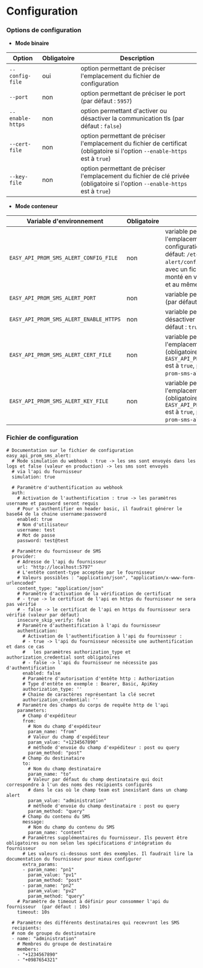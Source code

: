 # Configuration

### Options de configuration

- **Mode binaire**

|Option          |Obligatoire|Description|
|----------------|-----------|-----------|
`--config-file`      |oui|option permettant de préciser l'emplacement du fichier de configuration
`--port`|non|option permettant de préciser le port (par défaut : `5957`)
`--enable-https`     |non|option permettant d'activer ou désactiver la communication tls (par défaut : `false`)
`--cert-file`|non|option permettant de préciser l'emplacement du fichier de certificat (obligatoire si l'option `--enable-https` est à `true`)
`--key-file`|non|option permettant de préciser l'emplacement du fichier de clé privée (obligatoire si l'option `--enable-https` est à `true`)

- **Mode conteneur**

|Variable d'environnement|Obligatoire|Description|
|------------------------|-----------|-----------|
`EASY_API_PROM_SMS_ALERT_CONFIG_FILE`|non|variable permettant de préciser l'emplacement du fichier de configuration dans le conteneur (par défaut: `/etc/easy-api-prom-sms-alert/config.yaml`). Il peut être écrasé avec un fichier externe si celui-ci est monté en volume avec le même nom et au même emplacement.
`EASY_API_PROM_SMS_ALERT_PORT`|non|variable permettant de préciser le port (par défaut : `5957`)
`EASY_API_PROM_SMS_ALERT_ENABLE_HTTPS`|non|variable permettant d'activer ou désactiver la communication tls (par défaut : `true`)
`EASY_API_PROM_SMS_ALERT_CERT_FILE`|non|variable permettant de préciser l'emplacement du fichier de certificat (obligatoire si la variable `EASY_API_PROM_SMS_ALERT_ENABLE_HTTPS` est à `true`, par défaut : `/etc/easy-api-prom-sms-alert/tls/server.crt`)
`EASY_API_PROM_SMS_ALERT_KEY_FILE`|non|variable permettant de préciser l'emplacement du fichier de clé privée (obligatoire si la variable `EASY_API_PROM_SMS_ALERT_ENABLE_HTTPS` est à `true`, par défaut : `/etc/easy-api-prom-sms-alert/tls/server.key`)

### Fichier de configuration

```
# Documentation sur le fichier de configuration
easy_api_prom_sms_alert:
  # Mode simulation du webhook : true -> les sms sont envoyés dans les logs et false (valeur en production) -> les sms sont envoyés 
  # via l'api du fournisseur
  simulation: true
  
  # Paramètre d'authentification au webhook
  auth:
    # Activation de l'authentification : true -> les paramètres username et password seront requis
    # Pour s'authentifier en header basic, il faudrait générer le base64 de la chaine username:password
    enabled: true
    # Nom d'utilisateur
    username: test
    # Mot de passe
    password: test@test

  # Paramètre du fournisseur de SMS
  provider:
    # Adresse de l'api du fournisseur
    url: "http://localhost:5797"
    # L'entête content-type acceptée par le fournisseur
    # Valeurs possibles : "application/json", "application/x-www-form-urlencoded"
    content_type: "application/json"
    # Paramètre d'activation de la vérification de certificat
    # - true -> le certificat de l'api en https du fournisseur ne sera pas vérifié
    # - false -> le certificat de l'api en https du fournisseur sera vérifié (valeur par défaut)
    insecure_skip_verify: false
    # Paramètre d'authentification à l'api du fournisseur
    authentication:
      # Activation de l'authentification à l'api du fournisseur : 
      # - true -> l'api du fournisseur nécessite une authentification et dans ce cas 
      #   les paramètres authorization_type et authorization_credential sont obligatoires
      # - false -> l'api du fournisseur ne nécessite pas d'authentification
      enabled: false
      # Paramètre d'autorisation d'entête http : Authorization
      # Type d'entête en exemple : Bearer, Basic, ApiKey
      authorization_type: ''
      # Chaine de caractères représentant la clé secret
      authorization_credential: ''
    # Paramètre des champs du corps de requête http de l'api    
    parameters:
      # Champ d'expéditeur
      from:
        # Nom du champ d'expéditeur
        param_name: "from"
        # Valeur du champ d'expéditeur
        param_value: "+1234567890"
        # méthode d'envoie du champ d'expéditeur : post ou query
        param_method: "post"
      # Champ du destinataire
      to:
        # Nom du champ destinataire
        param_name: "to"
        # Valeur par défaut du champ destinataire qui doit correspondre à l'un des noms des récipients configurés
        # dans le cas où le champ team est inexistant dans un champ alert
        param_value: "administration"
        # méthode d'envoie du champ destinataire : post ou query
        param_method: "query"
      # Champ du contenu du SMS
      message:
        # Nom du champ du contenu du SMS
        param_name: "content"
      # Paramètres supplémentaires du fournisseur. Ils peuvent être obligatoires ou non selon les spécifications d'intégration du fournisseur
      # Les valeurs ci-dessous sont des exemples. Il faudrait lire la documentation du fournisseur pour mieux configurer
      extra_params:
      - param_name: "pn1"
        param_value: "pv1"
        param_method: "post"
      - param_name: "pn2"
        param_value: "pv2"
        param_method: "query"
    # Paramètre de timeout à définir pour consommer l'api du fournisseur  (par défaut : 10s)
    timeout: 10s

  # Paramètre des différents destinataires qui recevront les SMS
  recipients:
  # nom de groupe du destinataire
  - name: "administration"
    # Membres du groupe de destinataire 
    members:
    - "+1234567890"
    - "+0987654321"
```